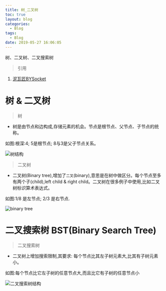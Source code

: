 ```yaml
---
title: 树_二叉树
toc: true
layout: blog
categories:
  - Blog
tags:
  - Blog
date: 2019-05-27 16:06:05
---
```

树、二叉树、二叉搜索树
<!-- more -->
> 引用

1. <a href="https://www.bysocket.com/technique/2337.html">泥瓦匠BYSocket</a>

# 树 & 二叉树

> 树

* 树是由节点和边构成,存储元素的机会。节点是根节点、父节点、子节点的统称。

如图:根深:4; 5是根节点; 8与3是父子节点关系。

![树结构][tree]

> 二叉树

* 二叉树(Binary tree),增加了`二叉`(binary),意思是在树中做区分。每个节点至多有两个子(child),left child & right child。二叉树在很多例子中使用,比如二叉树标识算术表达式。

如图:1/8 是左节点; 2/3 是右节点.

![binary tree]

# 二叉搜索树 BST(Binary Search Tree)

> 二叉搜索树

* 二叉树上增加搜索限制,其要求: 每个节点比其左子树元素大,比其有子树元素小。

如图:每个节点比它左子树的任意节点大,而且比它有子树的任意节点小

![二叉搜索树结构][binary search tree]



[tree]:images/tree.png
[binary tree]:/images/binary-tree.png
[binary search tree]:/images/binary-search-tree.png